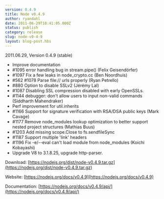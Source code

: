 ```yaml
---
version: 0.4.9
title: Node v0.4.9
author: ryandahl
date: 2011-06-29T18:41:05.000Z
status: publish
category: release
slug: node-v0-4-9
layout: blog-post.hbs
---
```


2011.06.29, Version 0.4.9 (stable)

* Improve documentation
* #1095 error handling bug in stream.pipe() (Felix Geisendörfer)
* #1097 Fix a few leaks in node\_crypto.cc (Ben Noordhuis)
* #562 #1078 Parse file:// urls properly (Ryan Petrello)
* #880 Option to disable SSLv2 (Jérémy Lal)
* #1087 Disabling SSL compression disabled with early OpenSSLs.
* #1144 debugger: don't allow users to input non-valid commands (Siddharth Mahendraker)
* Perf improvement for util.inherits
* #1166 Support for signature verification with RSA/DSA public keys (Mark Cavage)
* #1177 Remove node\_modules lookup optimization to better support nested project structures (Mathias Buus)
* #1203 Add missing scope.Close to fs.sendfileSync
* #1187 Support multiple 'link' headers
* #1196 Fix -e/--eval can't load module from node\_modules (Koichi Kobayashi)
* Upgrade V8 to 3.1.8.25, upgrade http-parser.

Download: [https://nodejs.org/dist/node-v0.4.9.tar.gz](https://nodejs.org/dist/node-v0.4.9.tar.gz)

Website: [https://nodejs.org/docs/v0.4.9](https://nodejs.org/docs/v0.4.9)

Documentation: [https://nodejs.org/docs/v0.4.9/api/](https://nodejs.org/docs/v0.4.9/api/)
